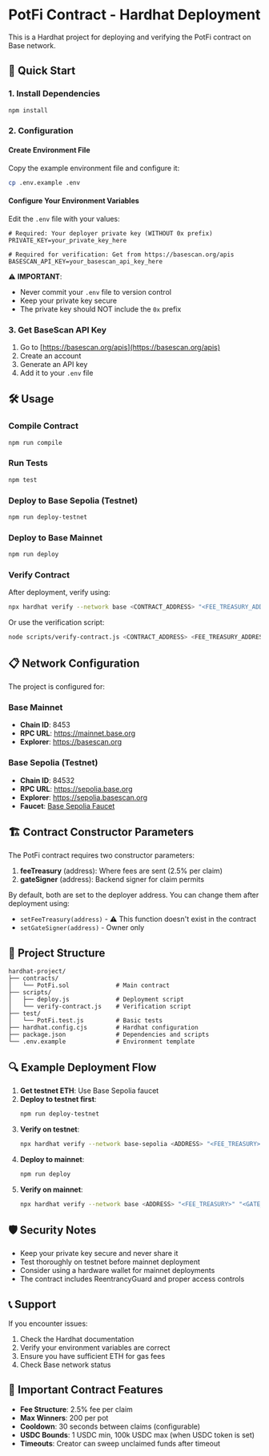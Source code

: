 # PotFi Contract - Hardhat Deployment

This is a Hardhat project for deploying and verifying the PotFi contract on Base network.

## 🚀 Quick Start

### 1. Install Dependencies
```bash
npm install
```

### 2. Configuration

#### Create Environment File
Copy the example environment file and configure it:
```bash
cp .env.example .env
```

#### Configure Your Environment Variables

Edit the `.env` file with your values:

```env
# Required: Your deployer private key (WITHOUT 0x prefix)
PRIVATE_KEY=your_private_key_here

# Required for verification: Get from https://basescan.org/apis
BASESCAN_API_KEY=your_basescan_api_key_here
```

⚠️ **IMPORTANT**: 
- Never commit your `.env` file to version control
- Keep your private key secure
- The private key should NOT include the `0x` prefix

### 3. Get BaseScan API Key

1. Go to [https://basescan.org/apis](https://basescan.org/apis)
2. Create an account
3. Generate an API key
4. Add it to your `.env` file

## 🛠️ Usage

### Compile Contract
```bash
npm run compile
```

### Run Tests
```bash
npm test
```

### Deploy to Base Sepolia (Testnet)
```bash
npm run deploy-testnet
```

### Deploy to Base Mainnet
```bash
npm run deploy
```

### Verify Contract
After deployment, verify using:
```bash
npx hardhat verify --network base <CONTRACT_ADDRESS> "<FEE_TREASURY_ADDRESS>" "<GATE_SIGNER_ADDRESS>"
```

Or use the verification script:
```bash
node scripts/verify-contract.js <CONTRACT_ADDRESS> <FEE_TREASURY_ADDRESS> <GATE_SIGNER_ADDRESS>
```

## 📋 Network Configuration

The project is configured for:

### Base Mainnet
- **Chain ID**: 8453
- **RPC URL**: https://mainnet.base.org
- **Explorer**: https://basescan.org

### Base Sepolia (Testnet)
- **Chain ID**: 84532  
- **RPC URL**: https://sepolia.base.org
- **Explorer**: https://sepolia.basescan.org
- **Faucet**: [Base Sepolia Faucet](https://www.coinbase.com/faucets/base-ethereum-sepolia-faucet)

## 🏗️ Contract Constructor Parameters

The PotFi contract requires two constructor parameters:

1. **feeTreasury** (address): Where fees are sent (2.5% per claim)
2. **gateSigner** (address): Backend signer for claim permits

By default, both are set to the deployer address. You can change them after deployment using:
- `setFeeTreasury(address)` - ⚠️ This function doesn't exist in the contract
- `setGateSigner(address)` - Owner only

## 📁 Project Structure

```
hardhat-project/
├── contracts/
│   └── PotFi.sol             # Main contract
├── scripts/
│   ├── deploy.js             # Deployment script
│   └── verify-contract.js    # Verification script
├── test/
│   └── PotFi.test.js         # Basic tests
├── hardhat.config.cjs        # Hardhat configuration
├── package.json              # Dependencies and scripts
└── .env.example              # Environment template
```

## 🔍 Example Deployment Flow

1. **Get testnet ETH**: Use Base Sepolia faucet
2. **Deploy to testnet first**:
   ```bash
   npm run deploy-testnet
   ```
3. **Verify on testnet**:
   ```bash
   npx hardhat verify --network base-sepolia <ADDRESS> "<FEE_TREASURY>" "<GATE_SIGNER>"
   ```
4. **Deploy to mainnet**:
   ```bash
   npm run deploy
   ```
5. **Verify on mainnet**:
   ```bash
   npx hardhat verify --network base <ADDRESS> "<FEE_TREASURY>" "<GATE_SIGNER>"
   ```

## 🛡️ Security Notes

- Keep your private key secure and never share it
- Test thoroughly on testnet before mainnet deployment
- Consider using a hardware wallet for mainnet deployments
- The contract includes ReentrancyGuard and proper access controls

## 📞 Support

If you encounter issues:
1. Check the Hardhat documentation
2. Verify your environment variables are correct
3. Ensure you have sufficient ETH for gas fees
4. Check Base network status

## 🚨 Important Contract Features

- **Fee Structure**: 2.5% fee per claim
- **Max Winners**: 200 per pot
- **Cooldown**: 30 seconds between claims (configurable)
- **USDC Bounds**: 1 USDC min, 100k USDC max (when USDC token is set)
- **Timeouts**: Creator can sweep unclaimed funds after timeout
